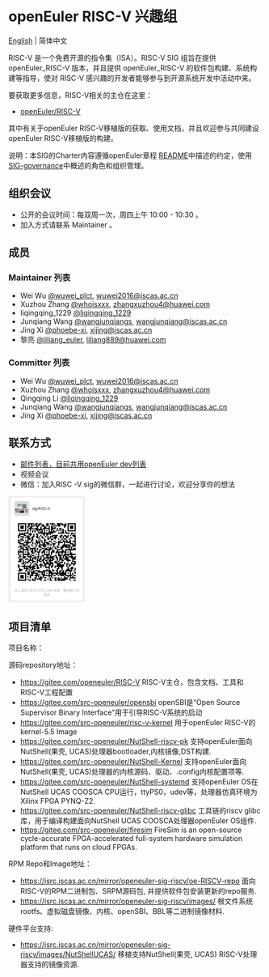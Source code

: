 # openEuler RISC-V 兴趣组

[English](./sig-RISC-V.md) | 简体中文

RISC-V 是一个免费开源的指令集（ISA）。RISC-V SIG 组旨在提供 openEuler_RISC-V 版本，并且提供 openEuler_RISC-V 的软件包构建、系统构建等指导，使对 RISC-V 感兴趣的开发者能够参与到开源系统开发中活动中来。

要获取更多信息，RISC-V相关的主仓在这里：

- [openEuler/RISC-V](https://gitee.com/openeuler/RISC-V)

其中有关于openEuler RISC-V移植版的获取、使用文档，并且欢迎参与共同建设openEuler RISC-V移植版的构建。

说明：本SIG的Charter内容遵循openEuler章程 [README](/zh/governance/README.md)中描述的约定，使用[SIG-governance](/zh/technical-committee/governance/SIG-governance.md)中概述的角色和组织管理。

## 组织会议

- 公开的会议时间：每双周一次，周四上午 10:00 - 10:30 。
- 加入方式请联系 Maintainer 。

## 成员

### Maintainer 列表

- Wei Wu [@wuwei_plct](https://gitee.com/wuwei_plct), wuwei2016@iscas.ac.cn
- Xuzhou Zhang [@whoisxxx](https://gitee.com/whoisxxx), zhangxuzhou4@huawei.com
- liqingqing_1229 [@liqingqing_1229](https://gitee.com/liqingqing_1229)
- Junqiang Wang [@wangjunqiangs](https://gitee.com/wangjunqiangs), wangjunqiang@iscas.ac.cn
- Jing Xi [@phoebe-xi](https://gitee.com/phoebe-xi), xijing@iscas.ac.cn
- 黎亮 [@liliang_euler](https://gitee.com/liliang_euler), liliang889@huawei.com

### Committer 列表

- Wei Wu [@wuwei_plct](https://gitee.com/wuwei_plct), wuwei2016@iscas.ac.cn
- Xuzhou Zhang [@whoisxxx](https://gitee.com/whoisxxx), zhangxuzhou4@huawei.com
- Qingqing Li [@liqingqing_1229](https://gitee.com/liqingqing_1229)
- Junqiang Wang [@wangjunqiangs](https://gitee.com/wangjunqiangs), wangjunqiang@iscas.ac.cn
- Jing Xi [@phoebe-xi](https://gitee.com/phoebe-xi), xijing@iscas.ac.cn

## 联系方式

- [邮件列表，目前共用openEuler dev列表](dev@openeuler.org)
- 视频会议
- 微信：加入RISC -V sig的微信群，一起进行讨论，欢迎分享你的想法

<img src="./sig-RISC-V-WeChatGroup.jpg" width="30%" height="30%">

## 项目清单

项目名称：

源码repository地址：

- https://gitee.com/openeuler/RISC-V   RISC-V主仓，包含文档、工具和RISC-V工程配置
- https://gitee.com/src-openeuler/opensbi  openSBI是“Open Source Supervisor Binary Interface”用于引导RISC-V系统的启动
- https://gitee.com/src-openeuler/risc-v-kernel 用于openEuler RISC-V的kernel-5.5 Image 
- https://gitee.com/src-openeuler/NutShell-riscv-pk 支持openEuler面向NutShell(果壳, UCAS)处理器bootloader,内核镜像,DST构建.
- https://gitee.com/src-openeuler/NutShell-Kernel 支持openEuler面向NutShell(果壳, UCAS)处理器的内核源码、驱动、.config内核配置项等.
- https://gitee.com/src-openeuler/NutShell-systemd 支持openEuler OS在NutShell UCAS COOSCA CPU运行，ttyPS0，udev等，处理器仿真环境为Xilinx FPGA PYNQ-Z2.
- https://gitee.com/src-openeuler/NutShell-riscv-glibc 工具链的riscv glibc库，用于编译构建面向NutShell UCAS COOSCA处理器openEuler OS组件.
- https://gitee.com/src-openeuler/firesim    FireSim is an open-source cycle-accurate FPGA-accelerated full-system hardware simulation platform that runs on cloud FPGAs.

RPM Repo和Image地址：

- https://isrc.iscas.ac.cn/mirror/openeuler-sig-riscv/oe-RISCV-repo 面向RISC-V的RPM二进制包、SRPM源码包, 并提供软件包安装更新的repo服务.
- https://isrc.iscas.ac.cn/mirror/openeuler-sig-riscv/images/ 根文件系统rootfs、虚拟磁盘镜像、内核、openSBI、BBL等二进制镜像材料.

硬件平台支持:

- https://isrc.iscas.ac.cn/mirror/openeuler-sig-riscv/images/NutShellUCAS/ 移植支持NutShell(果壳, UCAS) RISC-V处理器支持的镜像资源.

